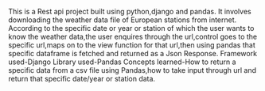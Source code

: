 This is a Rest api project built using python,django and pandas.
It involves downloading  the weather data file of European stations from internet.
According to the specific date or year or station of which the user wants to know the weather data,the user enquires through the url,control goes to the specific url,maps on to the view function for that url,then using pandas that specific dataframe is fetched and returned as a Json Response.
Framework used-Django
Library used-Pandas
Concepts learned-How to return a specific data from a csv file using Pandas,how to take input through url and return that specific date/year or station data.
